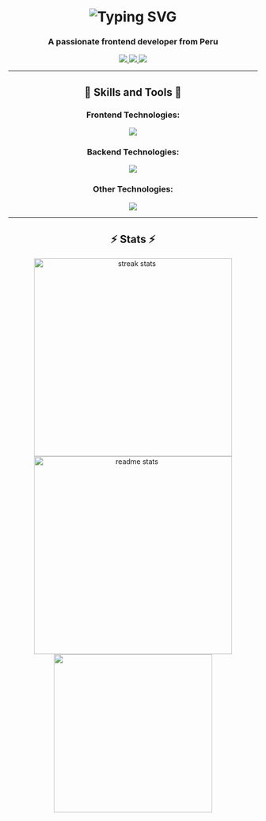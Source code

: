 <div align="center">
  <h1 align="center">
      <img src="https://readme-typing-svg.herokuapp.com?font=Righteous&size=40&pause=3000&center=true&vCenter=true&repeat=true&random=false&width=500&height=70&lines=Hi+There!+%F0%9F%91%8B;I'm+Julio+Ucharima!" alt="Typing SVG" />
  </h1>

<!-- [![Typing SVG](https://readme-typing-svg.herokuapp.com?font=Righteous&size=35&pause=3000&center=true&vCenter=true&random=false&repeat=false&width=500&height=70&lines=Hi+There!+%F0%9F%91%8B;I'm+Julio+Ucharima!)](https://git.io/typing-svg) -->

  <h3 align="center">A passionate frontend developer from Peru</h3>

  <div align="center">
    <a href="mailto:julioucharima89@gmail.com">
      <img src="https://img.shields.io/badge/Gmail-333333?style=for-the-badge&logo=gmail&logoColor=red" />
    </a>
    <a href="https://www.linkedin.com/in/julio-angel-ucharima-ortiz-05a994221/" target="_blank">
      <img src="https://img.shields.io/badge/LinkedIn-0077B5?style=for-the-badge&logo=linkedin&logoColor=white"/>
    </a>
    <a href="https://github.com/AngelOU20" target="_blank">
      <img src="https://img.shields.io/badge/Portfolio-FF5722?style=for-the-badge&logo=todoist&logoColor=white"/>
    </a>
  </div>
</div>

---

<h2 align="center">🚀 Skills and Tools 🚀</h2>

<div align="center">
  <h3>Frontend Technologies: </h3>
    <img src="https://skillicons.dev/icons?i=react,redux,javascript,typescript,mui,html,css,tailwind,bootstrap,vite" />
  <h3>Backend Technologies: </h3>
    <img src="https://skillicons.dev/icons?i=nodejs,express,java,dotnet,cs" />
  <h3>Other Technologies:</h3>
    <img src="https://skillicons.dev/icons?i=figma,git,postman,firebase,mongodb,mysql,postgresql" />
</div>

---

<h2 align="center">⚡ Stats ⚡</h2>

<div align="center">
  <img width=400 src="https://github-readme-streak-stats-salesp07.vercel.app/?user=AngelOU20&count_private=true&theme=react&border_radius=10" alt="streak stats"/>
  <img width=400 src="https://github-readme-stats-salesp07.vercel.app/api?username=AngelOU20&count_private=true&show_icons=true&theme=react&rank_icon=github&border_radius=10" alt="readme stats" />
  <br>
  <img width=320 src="https://github-readme-stats.vercel.app/api/top-langs/?username=AngelOU20&layout=compact&theme=react&border_radius=10" />
</div>
